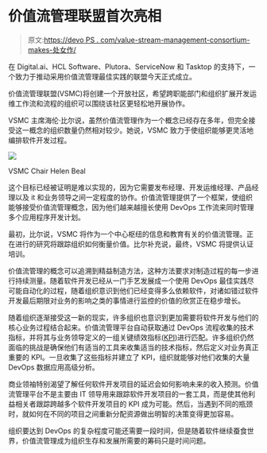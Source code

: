 # 价值流管理联盟首次亮相

> 原文:[https://devo PS . com/value-stream-management-consortium-makes-处女作/](https://devops.com/value-stream-management-consortium-makes-debut/)

在 Digital.ai、HCL Software、Plutora、ServiceNow 和 Tasktop 的支持下，一个致力于推动采用价值流管理最佳实践的联盟今天正式成立。

价值流管理联盟(VSMC)将创建一个开放社区，希望跨职能部门和组织扩展开发运维工作流和流程的组织可以围绕该社区更轻松地开展协作。

VSMC 主席海伦·比尔说，虽然价值流管理作为一个概念已经存在多年，但完全接受这一概念的组织数量仍然相对较少。她说，VSMC 致力于使组织能够更灵活地编排软件开发过程。

![](../Images/d1d36f9a3d94e40695f1404bdc5791de.png)

VSMC Chair Helen Beal

这个目标已经被证明是难以实现的，因为它需要发布经理、开发运维经理、产品经理以及 it 和业务领导之间一定程度的协作。价值流管理提供了一个框架，使组织能够接受价值流管理概念，因为他们越来越擅长使用 DevOps 工作流来同时管理多个应用程序开发计划。

最初，比尔说，VSMC 将作为一个中心枢纽的信息和教育有关的价值流管理。正在进行的研究将跟踪组织如何衡量价值。比尔补充说，最终，VSMC 将提供认证培训。

价值流管理的概念可以追溯到精益制造方法，这种方法要求对制造过程的每一步进行持续测量。随着软件开发已经从一门手艺发展成一个使用 DevOps 最佳实践尽可能自动化的过程，随着组织意识到他们已经变得多么依赖软件，对诸如错过软件开发最后期限对业务的影响之类的事情进行监控的价值的欣赏正在稳步增长。

随着组织逐渐接受这一新的现实，许多组织也意识到更加需要将软件开发与他们的核心业务过程结合起来。价值流管理平台自动获取通过 DevOps 流程收集的技术指标，并将其与业务领导定义的一组关键绩效指标([KPI](https://kpi.org/KPI-Basics))进行匹配。许多组织仍然面临的挑战是确保他们有适当的工具来收集适当的技术指标，然后定义对业务真正重要的 KPI。一旦收集了这些指标并建立了 KPI，组织就能够对他们收集的大量 DevOps 数据应用高级分析。

商业领袖特别渴望了解任何软件开发项目的延迟会如何影响未来的收入预测。价值流管理平台不是主要由 IT 领导用来跟踪软件开发项目的一套工具，而是使其他利益相关者跟踪跨越多个软件开发项目的 KPI 成为可能。然后，当遇到不同的瓶颈时，就如何在不同的项目之间重新分配资源做出明智的决策变得更加容易。

组织要达到 DevOps 的复杂程度可能还需要一段时间，但是随着软件继续蚕食世界，价值流管理成为组织生存和发展所需要的筹码只是时间问题。